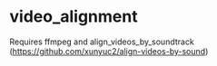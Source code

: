 # video_alignment
Requires ffmpeg and align_videos_by_soundtrack (https://github.com/xunyuc2/align-videos-by-sound)
